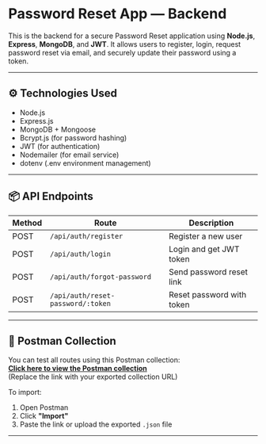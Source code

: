 # Password Reset App — Backend

This is the backend for a secure Password Reset application using **Node.js**, **Express**, **MongoDB**, and **JWT**. It allows users to register, login, request password reset via email, and securely update their password using a token.

---

## ⚙️ Technologies Used

- Node.js
- Express.js
- MongoDB + Mongoose
- Bcrypt.js (for password hashing)
- JWT (for authentication)
- Nodemailer (for email service)
- dotenv (.env environment management)

---

## 📦 API Endpoints

| Method | Route | Description |
|--------|--------------------------------------|------------------------------|
| POST | `/api/auth/register` | Register a new user |
| POST | `/api/auth/login` | Login and get JWT token |
| POST | `/api/auth/forgot-password` | Send password reset link |
| POST | `/api/auth/reset-password/:token` | Reset password with token |

---

## 🧪 Postman Collection

You can test all routes using this Postman collection:  
**[Click here to view the Postman collection](https://documenter.getpostman.com/view/44617620/2sB2qWFPDi)**  
(Replace the link with your exported collection URL)

To import:
1. Open Postman
2. Click **"Import"**
3. Paste the link or upload the exported `.json` file

---


